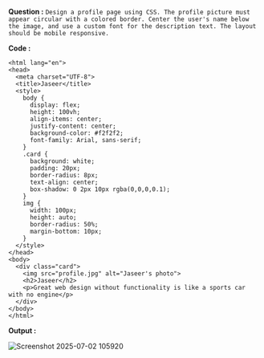 **Question :**
```Design a profile page using CSS. The profile picture must appear circular with a colored border. Center the user's name below the image, and use a custom font for the description text. The layout should be mobile responsive.```

**Code :**
```<!DOCTYPE html>
<html lang="en">
<head>
  <meta charset="UTF-8">
  <title>Jaseer</title>
  <style>
    body {
      display: flex;
      height: 100vh;
      align-items: center;
      justify-content: center;
      background-color: #f2f2f2;
      font-family: Arial, sans-serif;
    }
    .card {
      background: white;
      padding: 20px;
      border-radius: 8px;
      text-align: center;
      box-shadow: 0 2px 10px rgba(0,0,0,0.1);
    }
    img {
      width: 100px;
      height: auto;
      border-radius: 50%;
      margin-bottom: 10px;
    }
  </style>
</head>
<body>
  <div class="card">
    <img src="profile.jpg" alt="Jaseer's photo">
    <h2>Jaseer</h2>
    <p>Great web design without functionality is like a sports car with no engine</p>
  </div>
</body>
</html>
```

**Output :**

![Screenshot 2025-07-02 105920](https://github.com/user-attachments/assets/4889ebc2-a95a-4007-9b2f-a06326bd9e9f)
